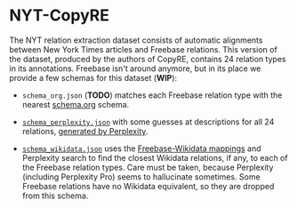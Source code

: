# NYT-CopyRE

The NYT relation extraction dataset consists of automatic alignments between New York Times articles and Freebase relations.
This version of the dataset, produced by the authors of CopyRE, contains 24 relation types in its annotations.
Freebase isn't around anymore, but in its place we provide a few schemas for this dataset (**WIP**):

- `schema_org.json` (**TODO**) matches each Freebase relation type with the nearest [schema.org](https://schema.org/docs/schemas.html) schema.

- [`schema_perplexity.json`](./schema_perplexity.json) with some guesses at descriptions for all 24 relations, [generated by Perplexity](https://www.perplexity.ai/search/write-a-short-single-sentence-1OB99aerSc6Zq25P5mbDMg#0).

- [`schema_wikidata.json`](./schema_wikidata.json) uses the [Freebase-Wikidata mappings](https://www.wikidata.org/wiki/Wikidata:WikiProject_Freebase/Mapping) and Perplexity search to find the closest Wikidata relations, if any, to each of the Freebase relation types.
  Care must be taken, because Perplexity (including Perplexity Pro) seems to hallucinate sometimes.
  Some Freebase relations have no Wikidata equivalent, so they are dropped from this schema.
